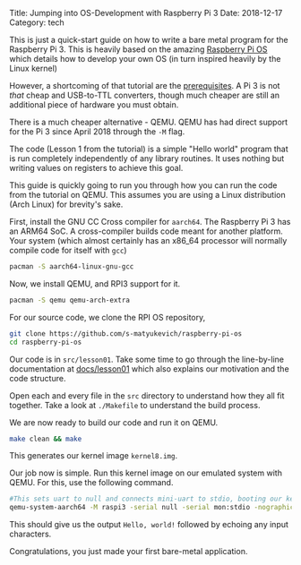 Title: Jumping into OS-Development with Raspberry Pi 3
Date: 2018-12-17
Category: tech

This is just a quick-start guide on how to write a bare metal program for the Raspberry Pi 3. This is heavily based on the amazing [Raspberry Pi OS](https://github.com/s-matyukevich/raspberry-pi-os) which details how to develop your own OS (in turn inspired heavily by the Linux kernel)

However, a shortcoming of that tutorial are the [prerequisites](https://github.com/s-matyukevich/raspberry-pi-os/blob/master/docs/Prerequisites.md). A Pi 3 is not _that_ cheap and USB-to-TTL converters, though much cheaper are still an additional piece of hardware you must obtain.

There is a much cheaper alternative - QEMU. QEMU has had direct support for the Pi 3 since April 2018 through the `-M` flag.

The code (Lesson 1 from the tutorial) is a simple "Hello world" program that is run completely independently of any library routines. It uses nothing but writing values on registers to achieve this goal.

This guide is quickly going to run you through how you can run the code from the tutorial on QEMU. This assumes you are using a Linux distribution (Arch Linux) for brevity's sake.

First, install the GNU CC Cross compiler for `aarch64`. The Raspberry Pi 3 has an ARM64 SoC. A cross-compiler builds code meant for another platform. Your system (which almost certainly has an x86_64 processor will normally compile code for itself with `gcc`)

```bash
pacman -S aarch64-linux-gnu-gcc
```

Now, we install QEMU, and RPI3 support for it.

```bash
pacman -S qemu qemu-arch-extra
```

For our source code, we clone the RPI OS repository,

```bash
git clone https://github.com/s-matyukevich/raspberry-pi-os
cd raspberry-pi-os
```

Our code is in `src/lesson01`. Take some time to go through the line-by-line documentation at [docs/lesson01](https://github.com/s-matyukevich/raspberry-pi-os/blob/master/docs/lesson01/rpi-os.md) which also explains our motivation and the code structure.

Open each and every file in the `src` directory to understand how they all fit together. Take a look at `./Makefile` to understand the build process.

We are now ready to build our code and run it on QEMU.

```bash
make clean && make
```

This generates our kernel image `kernel8.img`.

Our job now is simple. Run this kernel image on our emulated system with QEMU. For this, use the following command.

```bash
#This sets uart to null and connects mini-uart to stdio, booting our kernel image
qemu-system-aarch64 -M raspi3 -serial null -serial mon:stdio -nographic -kernel kernel8.img
```

This should give us the output `Hello, world!` followed by echoing any input characters.

Congratulations, you just made your first bare-metal application.
